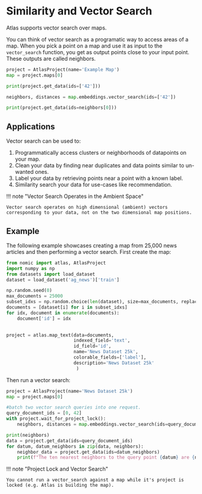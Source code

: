 # Similarity and Vector Search
Atlas supports vector search over maps.

You can think of vector search as a programatic way to access areas of a map.
When you pick a point on a map and use it as input to the `vector_search` function, you get as output points close to
your input point. These outputs are called neighbors.
```python
project = AtlasProject(name='Example Map')
map = project.maps[0]

print(project.get_data(ids=['42']))

neighbors, distances = map.embeddings.vector_search(ids=['42'])

print(project.get_data(ids=neighbors[0]))
```

## Applications

Vector search can be used to:

1. Programmatically access clusters or neighborhoods of datapoints on your map.
2. Clean your data by finding near duplicates and data points similar to un-wanted ones.
3. Label your data by retrieving points near a point with a known label.
3. Similarity search your data for use-cases like recommendation.


!!! note "Vector Search Operates in the Ambient Space"

    Vector search operates on high dimensional (ambient) vectors corresponding to your data, not on the two dimensional map positions.

## Example
The following example showcases creating a map from 25,000 news articles and then performing a vector search.
First create the map:
```python
from nomic import atlas, AtlasProject
import numpy as np
from datasets import load_dataset
dataset = load_dataset('ag_news')['train']

np.random.seed(0)
max_documents = 25000
subset_idxs = np.random.choice(len(dataset), size=max_documents, replace=False).tolist()
documents = [dataset[i] for i in subset_idxs]
for idx, document in enumerate(documents):
    document['id'] = idx
    

project = atlas.map_text(data=documents,
                         indexed_field='text',
                         id_field='id',
                         name='News Dataset 25k',
                         colorable_fields=['label'],
                         description='News Dataset 25k'
                          )

```

Then run a vector search:
```python
project = AtlasProject(name='News Dataset 25k')
map = project.maps[0]

#batch two vector search queries into one request.
query_document_ids = [0, 42]
with project.wait_for_project_lock():
    neighbors, distances = map.embeddings.vector_search(ids=query_document_ids, k=10)

print(neighbors)
data = project.get_data(ids=query_document_ids)
for datum, datum_neighbors in zip(data, neighbors):
    neighbor_data = project.get_data(ids=datum_neighbors)
    print(f"The ten nearest neighbors to the query point {datum} are {neighbor_data}")
```

!!! note "Project Lock and Vector Search"

    You cannot run a vector_search against a map while it's project is locked (e.g. Atlas is building the map).
